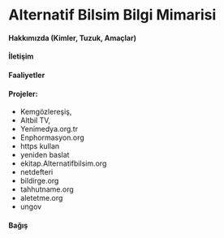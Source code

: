 # Alternatif Bilsim Bilgi Mimarisi

#### Hakkımızda (Kimler, Tuzuk, Amaçlar)
#### İletişim
#### Faaliyetler
#### Projeler:
  - Kemgözlereşiş,
  - Altbil TV,
  - Yenimedya.org.tr
  - Enphormasyon.org
  - https kullan
  - yeniden baslat
  - ekitap.Alternatifbilsim.org
  - netdefteri
  - bildirge.org
  - tahhutname.org
  - aletetme.org
  - ungov
  
#### Bağış

